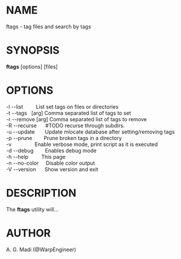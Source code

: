 # NAME
ftags - tag files and search by tags

# SYNOPSIS
**ftags** [options] [files]

# OPTIONS
-l --list&nbsp;&nbsp;&nbsp;&nbsp;&nbsp;&nbsp;&nbsp;&nbsp;&nbsp;List set tags on files or directories  
-t --tags&nbsp;&nbsp;&nbsp;[arg] Comma separated list of tags to set  
-r --remove [arg] Comma separated list of tags to remove  
-R --recurse&nbsp;&nbsp;&nbsp;&nbsp;&nbsp;&nbsp;#TODO recurse through subdirs.  
-u --update&nbsp;&nbsp;&nbsp;&nbsp;&nbsp;&nbsp;&nbsp;Update mlocate database after setting/removing tags  
-p --prune&nbsp;&nbsp;&nbsp;&nbsp;&nbsp;&nbsp;&nbsp;&nbsp;Prune broken tags in a directory  
-v&nbsp;&nbsp;&nbsp;&nbsp;&nbsp;&nbsp;&nbsp;&nbsp;&nbsp;&nbsp;&nbsp;&nbsp;&nbsp;&nbsp;&nbsp;&nbsp;Enable verbose mode, print script as it is executed  
-d --debug&nbsp;&nbsp;&nbsp;&nbsp;&nbsp;&nbsp;&nbsp;&nbsp;Enables debug mode  
-h --help&nbsp;&nbsp;&nbsp;&nbsp;&nbsp;&nbsp;&nbsp;&nbsp;&nbsp;This page  
-n --no-color&nbsp;&nbsp;&nbsp;&nbsp;&nbsp;Disable color output  
-V --version&nbsp;&nbsp;&nbsp;&nbsp;&nbsp;&nbsp;Show version and exit  

# DESCRIPTION
The **ftags** utility will...

# AUTHOR
A. G. Madi (@WarpEngineer)
